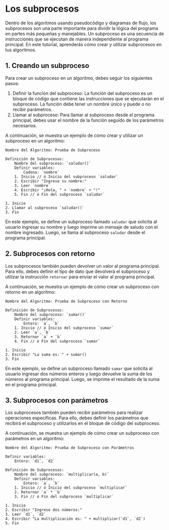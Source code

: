 # Los subprocesos

Dentro de los algoritmos usando pseudocódigo y diagramas de flujo, los subprocesos son una parte importante para dividir
la lógica del programa en partes más pequeñas y manejables. Un subproceso es una secuencia de instrucciones que se
ejecutan de manera independiente al programa principal. En este tutorial, aprenderás cómo crear y utilizar subprocesos
en tus algoritmos.

## 1. Creando un subproceso

Para crear un subproceso en un algoritmo, debes seguir los siguientes pasos:

1. Definir la función del subproceso: La función del subproceso es un bloque de código que contiene las instrucciones
   que se ejecutarán en el subproceso. La función debe tener un nombre único y puede o no recibir parámetros.
2. Llamar al subproceso: Para llamar al subproceso desde el programa principal, debes usar el nombre de la función
   seguido de los parámetros necesarios.

A continuación, se muestra un ejemplo de cómo crear y utilizar un subproceso en un algoritmo:

```
Nombre del Algoritmo: Prueba de Subproceso

Definición de Subprocesos:
    Nombre del subproceso: `saludar()`
    Definir variables:
        Cadena: `nombre`
    1. Inicio // ó Inicio del subproceso `saludar`
    2. Escribir "Ingrese su nombre:"
    3. Leer `nombre`
    4. Escribir "¡Hola, " + `nombre` + "!"
    5. Fin // ó Fin del subproceso `saludar`

1. Inicio
2. Llamar al subproceso `saludar()`
3. Fin
```

En este ejemplo, se define un subproceso llamado `saludar` que solicita al usuario ingresar su nombre y luego imprime un
mensaje de saludo con el nombre ingresado. Luego, se llama al subproceso `saludar` desde el programa principal.

## 2. Subprocesos con retorno

Los subprocesos también pueden devolver un valor al programa principal. Para ello, debes definir el tipo de dato que
devolverá el subproceso y utilizar la instrucción `retornar` para enviar el valor al programa principal.

A continuación, se muestra un ejemplo de cómo crear un subproceso con retorno en un algoritmo:

```
Nombre del Algoritmo: Prueba de Subproceso con Retorno

Definición de Subprocesos:
    Nombre del subproceso: `sumar()`
    Definir variables:
        Entero: `a`, `b`
    1. Inicio // ó Inicio del subproceso `sumar`
    2. Leer `a`, `b`
    3. Retornar `a` + `b`
    4. Fin // ó Fin del subproceso `sumar`

1. Inicio
2. Escribir "La suma es: " + sumar()
3. Fin
```

En este ejemplo, se define un subproceso llamado `sumar` que solicita al usuario ingresar dos números enteros y luego
devuelve la suma de los números al programa principal. Luego, se imprime el resultado de la suma en el programa
principal.

## 3. Subprocesos con parámetros

Los subprocesos también pueden recibir parámetros para realizar operaciones específicas. Para ello, debes definir los
parámetros que recibirá el subproceso y utilizarlos en el bloque de código del subproceso.

A continuación, se muestra un ejemplo de cómo crear un subproceso con parámetros en un algoritmo:

```
Nombre del Algoritmo: Prueba de Subproceso con Parámetros

Definir variables:
    Entero: `d1`, `d2`

Definición de Subprocesos:
    Nombre del subproceso: `multiplicar(a, b)`
    Definir variables:
        Entero: `a`, `b`
    1. Inicio // ó Inicio del subproceso `multiplicar`
    2. Retornar `a` * `b`
    3. Fin // ó Fin del subproceso `multiplicar`

1. Inicio
2. Escribir "Ingrese dos números:"
3. Leer `d1`, `d2`
4. Escribir "La multiplicación es: " + multiplicar(`d1`, `d2`)
5. Fin
```